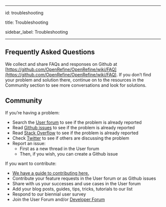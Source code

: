 
---

id: troubleshooting

title: Troubleshooting

sidebar_label: Troubleshooting

---


## Frequently Asked Questions

We collect and share FAQs and responses on Github at [https://github.com/OpenRefine/OpenRefine/wiki/FAQ](https://github.com/OpenRefine/OpenRefine/wiki/FAQ). If you don’t find your problem and solution there, continue on to the resources in the Community section to see more conversations and look for solutions.  


## Community

If you’re having a problem:



*   Search the [User forum](https://groups.google.com/g/openrefine) to see if the problem is already reported
*   Read [Github issues](https://github.com/OpenRefine/OpenRefine/issues) to see if the problem is already reported
*   Read [Stack Overflow](https://stackoverflow.com/questions/tagged/openrefine) to see if the problem is already reported
*   Check [Twitter](https://twitter.com/search?f=tweets&vertical=default&q=OpenRefine%20OR%20%22Open%20Refine%22%20OR%20%23OpenRefine&src=typd) to see if others are discussing the problem
*   Report an issue: 
    *   First as a new thread in the User forum
    *   Then, if you wish, you can create a Github issue

If you want to contribute:



*   [We have a guide to contributing here.](https://github.com/OpenRefine/OpenRefine/blob/master/CONTRIBUTING.md)
*   Contribute your feature requests in the User forum or as Github issues
*   Share with us your successes and use cases in the User forum
*   Add your blog posts, guides, tips, tricks, tutorials to our list
*   Respond to our biennial user survey
*   Join the User Forum and/or [Developer Forum](https://groups.google.com/g/openrefine-dev)